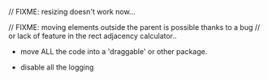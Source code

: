 
// FIXME: resizing doesn't work now...

// FIXME: moving elements outside the parent is possible thanks to a bug
// or lack of feature in the rect adjacency calculator..

- move ALL the code into a 'draggable' or other package.

- disable all the logging

